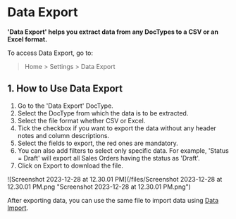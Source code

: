 
# Data Export



**'Data Export' helps you extract data from any DocTypes to a CSV or an Excel format.**

To access Data Export, go to:


> Home > Settings > Data Export
> 
> 

## 1. How to Use Data Export

1. Go to the 'Data Export' DocType.
2. Select the DocType from which the data is to be extracted.
3. Select the file format whether CSV or Excel.
4. Tick the checkbox if you want to export the data without any header notes and column descriptions.
5. Select the fields to export, the red ones are mandatory.
6. You can also add filters to select only specific data. For example, 'Status = Draft' will export all Sales Orders having the status as 'Draft'.
7. Click on Export to download the file.

![Screenshot 2023-12-28 at 12.30.01 PM](/files/Screenshot 2023-12-28 at 12.30.01 PM.png "Screenshot 2023-12-28 at 12.30.01 PM.png")![]()

After exporting data, you can use the same file to import data using [Data Import](/docs/en/setting-up/data/data-import).



